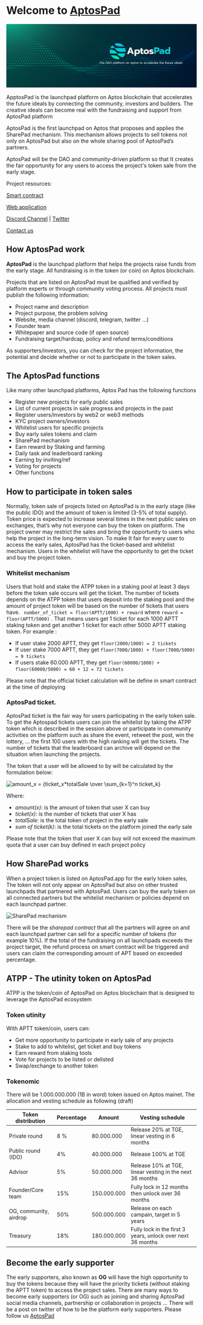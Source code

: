 # Welcome to [AptosPad](https://aptospad.app)
![AptosPad Banner](https://github.com/aptospad-app/.github/blob/main/assets/Aptospad-05.png)

ApptosPad is the launchpad platform on Aptos blockchain that accelerates the future ideals by connecting the community, investors and builders. The creative ideals can become real with the fundraising and support from AptosPad platform

AptosPad is the first launchpad on Aptos that proposes and applies the SharePad mechanism. This mechanism allows projects to sell tokens not only on AptosPad but also on the whole sharing pool of AptosPad’s partners.

AptosPad will be the DAO and community-driven platform so that It creates the fair opportunity for any users to access the project's token sale from the early stage.

Project resources:

[Smart contract](https://github/aptospad-app/smart-contracts)

[Web application](https://aptospad.app)

[Discord Channel](https://discord/) | [Twitter](https://twitter.com/)

[Contact us](mailto:contact@aptpospad.app)

## How AptosPad work

__AptosPad__ is the launchpad platform that helps the projects raise funds from the early stage. All fundraising is in the token (or coin) on Aptos blockchain. 

Projects that are listed on AptosPad must be qualified and verified by platform experts or through community voting process. All projects must publish the following information: 
- Project name and description 
- Project purpose, the problem solving 
- Website, media channel (discord, telegram, twitter …)
- Founder team  
- Whitepaper and source code (if open source)
- Fundraising target/hardcap, policy and refund terms/conditions

As supporters/investors, you can check for the project information, the potential and decide whether or not to participate in the token sales.

## The AptosPad functions
Like many other launchpad platforms, Aptos Pad has the following functions 
- Register new projects for early public sales
- List of current projects in sale progress and projects in the past
- Register users/investors by web2 or web3 methods
- KYC project owners/investors 
- Whitelist users for specific projects
- Buy early sales tokens and claim 
- SharePad mechanism
- Earn reward by Staking and farming 
- Daily task and leaderboard ranking 
- Earning by inviting/ref
- Voting for projects
- Other functions

## How to participate in token sales
Normally, token sale of projects listed on AptosPad is in the early stage (like the public IDO) and the amount of token is limited (3-5% of total supply). Token price is expected to increase several times in the next public sales on exchanges, that’s why not everyone can buy the token on platform. The project owner may restrict the sales and bring the opportunity to users who help the project in the long-term vision. To make It fair for every user to access the early sales, AptosPad has the ticket-based and whitelist mechanism. Users in the whitelist will have the opportunity to get the ticket and buy the project token.

### Whitelist mechanism 

Users that hold and stake the ATPP token in a staking pool at least 3 days before the token sale occurs will get the ticket. The number of tickets depends on the ATPP token that users deposit into the staking pool and the amount of project token will be based on the number of tickets that users have.
 ``` number_of_ticket = floor(APTT/1000) + reward``` where  ```reward = floor(APTT/5000)``` 
. That means users get 1 ticket for each 1000 APTT staking token and get another 1 ticket for each other 5000 APTT staking token. For example :
- If user stake 2000 APTT, they get ```floor(2000/1000) = 2 tickets```
- If user stake 7000 APTT, they get ```floor(7000/1000) + floor(7000/5000) = 9 tickets``` 
- If users stake 60.000 APTT, they get ```floor(60000/1000) + floor(60000/5000) = 60 + 12 = 72 tickets```

Please note that the official ticket calculation will be define in smart contract at the time of deploying

### AptosPad ticket.
AptosPad ticket is the fair way for users participating in the early token sale. To get the Aptospad tickets users can join the whitelist by taking the ATPP token which is described in the session above or participate in community activities on the platform such as share the event, retweet the post, win the lottery, … the first 100 users with the high ranking will get the tickets. The number of tickets that the leaderboard can archive will depend on the situation when launching the projects.

The token that a user will be allowed to by will be calculated by the formulation below:

![$$ amount_x = {ticket_x*totalSale \over \sum_{k=1}^n ticket_k}$$](../assets/ticket-equation.png)

Where:
- _amount(x)_: is the amount of token that user X can buy
- _ticket(x)_: is the number of tickets that user X has
- _totalSale_: is the total token of project in the early sale
- _sum of ticket(k)_: is the total tickets on the platform joined the early sale

Please note that the token that user X can buy will not exceed the maximum quota that a user can buy defined in each project policy

## How SharePad works
When a project token is listed on AptosPad.app for the early token sales, The token will not only appear on AptosPad but also on other trusted launchpads that partnered with AptosPad. Users can buy the early token on all connected partners but the whitelist mechanism or policies depend on each launchpad partner.

![SharePad mechanism](https://github.com/aptospad-app/.github/blob/main/assets/aptos-sharepad.png)

There will be the _sharepad contract_ that all the partners will agree on and each launchpad partner can sell for a specific number of tokens (for example 10%). If the total of the fundraising on all launchpads exceeds the project target, the refund process on smart contract will be triggered and users can claim the corresponding amount of APT based on exceeded percentage.


## ATPP - The utinity token on AptosPad
ATPP is the token/coin of AptosPad on Aptos blockchain that is designed to leverage the AptosPad ecosystem
### Token utinity
With APTT token/coin, users can:
- Get more opportunity to participate in early sale of any projects 
- Stake to add to whitelist, get ticket and buy tokens 
- Earn reward from staking tools 
- Vote for projects to be listed or delisted 
- Swap/exchange to another token 

### Tokenomic
There will be 1.000.000.000 (1B in word) token issued on Aptos mainet. The allocation and vesting schedule as following (draft)

| Token distribution           | Percentage  | Amount     | Vesting schedule                              |
| -----------------------      | ----------- |------------|-----------------------------------------------|
| Private round                | 8 %         |80.000.000  |Release 20% at TGE, linear vesting in 6 months |
| Public round (IDO)           | 4%          |40.000.000  |Release 100% at TGE                            |
| Advisor                      | 5%          |50.000.000  |Release 10% at TGE, linear vesting in the next 36 months|
| Founder/Core team            | 15%         |150.000.000 |Fully lock in 12 months then unlock over 36 months|
| OG, community, airdrop       | 50%         |500.000.000 |Release on each campain, target in 5 years|
| Treasury                     | 18%         |180.000.000 |Fully lock in the first 3 years, unlock over next 36 months|

## Become the early supporter
The early supporters, also known as __OG__ will have the high opportunity to buy the tokens because they will have the priority tickets (without staking the APTT token) to access the project sales.
There are many ways to become early supporters (or OG) such as joining and sharing AptosPad social media channels, partnership or collaboration in projects … There will be a post on twitter of how to be the platform early supporters. Please follow us [AptosPad](https://twitter.com/Aptospad_DAO)


<!--

**Here are some ideas to get you started:**

🙋‍♀️ A short introduction - what is your organization all about?
🌈 Contribution guidelines - how can the community get involved?
👩‍💻 Useful resources - where can the community find your docs? Is there anything else the community should know?
🍿 Fun facts - what does your team eat for breakfast?
🧙 Remember, you can do mighty things with the power of [Markdown](https://docs.github.com/github/writing-on-github/getting-started-with-writing-and-formatting-on-github/basic-writing-and-formatting-syntax)
-->
